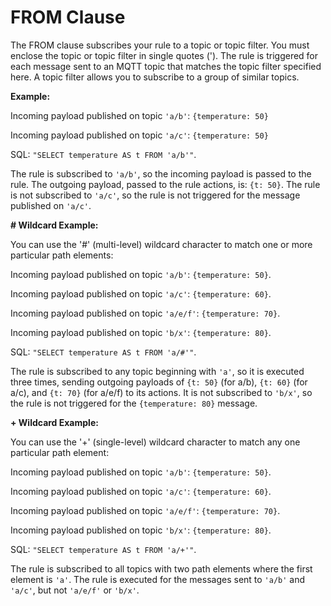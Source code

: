 # FROM Clause<a name="iot-sql-from"></a>

The FROM clause subscribes your rule to a topic or topic filter\. You must enclose the topic or topic filter in single quotes \('\)\. The rule is triggered for each message sent to an MQTT topic that matches the topic filter specified here\. A topic filter allows you to subscribe to a group of similar topics\.

**Example:**

Incoming payload published on topic `'a/b'`: `{temperature: 50}`

Incoming payload published on topic `'a/c'`: `{temperature: 50}`

SQL: `"SELECT temperature AS t FROM 'a/b'"`\.

The rule is subscribed to `'a/b'`, so the incoming payload is passed to the rule\. The outgoing payload, passed to the rule actions, is: `{t: 50}`\. The rule is not subscribed to `'a/c'`, so the rule is not triggered for the message published on `'a/c'`\.

**\# Wildcard Example:**

You can use the '\#' \(multi\-level\) wildcard character to match one or more particular path elements:

Incoming payload published on topic `'a/b'`: `{temperature: 50}`\.

Incoming payload published on topic `'a/c'`: `{temperature: 60}`\.

Incoming payload published on topic `'a/e/f'`: `{temperature: 70}`\.

Incoming payload published on topic `'b/x'`: `{temperature: 80}`\.

SQL: `"SELECT temperature AS t FROM 'a/#'"`\.

The rule is subscribed to any topic beginning with `'a'`, so it is executed three times, sending outgoing payloads of `{t: 50}` \(for a/b\), `{t: 60}` \(for a/c\), and `{t: 70}` \(for a/e/f\) to its actions\. It is not subscribed to `'b/x'`, so the rule is not triggered for the `{temperature: 80}` message\.

**\+ Wildcard Example:**

You can use the '\+' \(single\-level\) wildcard character to match any one particular path element:

Incoming payload published on topic `'a/b'`: `{temperature: 50}`\.

Incoming payload published on topic `'a/c'`: `{temperature: 60}`\.

Incoming payload published on topic `'a/e/f'`: `{temperature: 70}`\.

Incoming payload published on topic `'b/x'`: `{temperature: 80}`\.

SQL: `"SELECT temperature AS t FROM 'a/+'"`\.

The rule is subscribed to all topics with two path elements where the first element is `'a'`\. The rule is executed for the messages sent to `'a/b'` and `'a/c'`, but not `'a/e/f'` or `'b/x'`\.